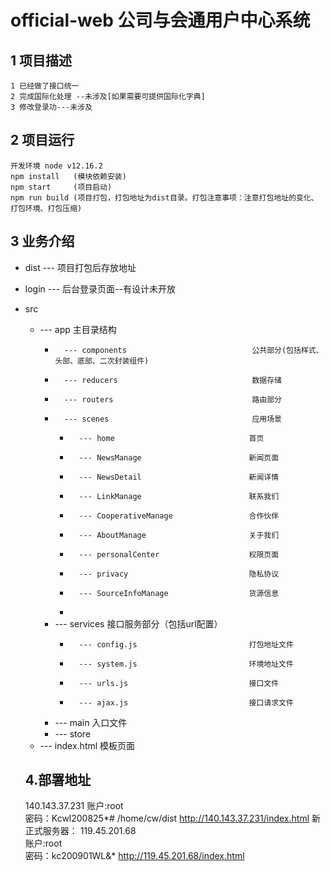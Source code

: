 official-web
公司与会通用户中心系统
===================

## 1 项目描述
    1 已经做了接口统一
    2 完成国际化处理 --未涉及[如果需要可提供国际化字典]
    3 修改登录功---未涉及

## 2 项目运行
    开发环境 node v12.16.2
    npm install   (模块依赖安装)
    npm start     (项目启动)
    npm run build (项目打包，打包地址为dist目录。打包注意事项：注意打包地址的变化、打包环境、打包压缩)

## 3 业务介绍
+ dist  --- 项目打包后存放地址
+ login --- 后台登录页面--有设计未开放
+ src 
    +   ---  app 主目录结构
        +       --- components                            公共部分(包括样式、头部、底部、二次封装组件)
        +       --- reducers                              数据存储
        +       --- routers                               路由部分
        +       --- scenes                                应用场景
            +       --- home                              首页
            +       --- NewsManage                        新闻页面    
            +       --- NewsDetail                        新闻详情
            +       --- LinkManage                        联系我们
            +       --- CooperativeManage                 合作伙伴
            +       --- AboutManage                       关于我们
            +       --- personalCenter                    权限页面    
            +       --- privacy                           隐私协议   
            +       --- SourceInfoManage                  货源信息   
            +  
        +   --- services                              接口服务部分（包括url配置）
            +       --- config.js                         打包地址文件 
            +       --- system.js                         环境地址文件
            +       --- urls.js                           接口文件
            +       --- ajax.js                           接口请求文件
        +   --- main                                  入口文件
        +   --- store
    +   ---  index.html 模板页面
    
   
  ## 4.部署地址 
  140.143.37.231 
  账户:root  
  密码：Kcwl200825*#
   /home/cw/dist
   http://140.143.37.231/index.html
   新正式服务器：
   119.45.201.68       
   账户:root     
   密码：kc200901WL&*
   http://119.45.201.68/index.html
